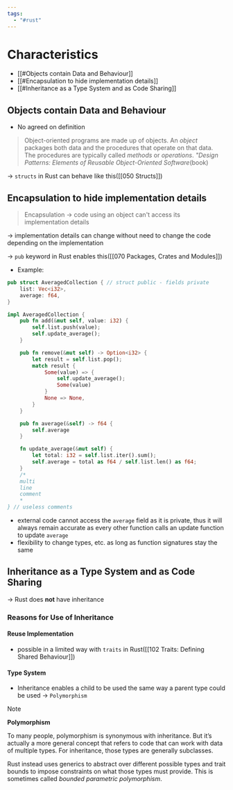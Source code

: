 ```yaml
---
tags:
  - "#rust"
---
```


# Characteristics
- [[#Objects contain Data and Behaviour]]
- [[#Encapsulation to hide implementation details]]
- [[#Inheritance as a Type System and as Code Sharing]]

## Objects contain Data and Behaviour
- No agreed on definition

>Object-oriented programs are made up of objects. An _object_ packages both data and the procedures that operate on that data. The procedures are typically called _methods_ or _operations_.
>	*"Design Patterns: Elements of Reusable Object-Oriented Software*(book)

-> `structs` in Rust can behave like this([[050 Structs]])

## Encapsulation to hide implementation details
> Encapsulation -> code using an object can't access its implementation details

-> implementation details can change without need to change the code depending on the implementation 

-> `pub` keyword in Rust enables this([[070 Packages, Crates and Modules]])
- Example:
```rust
pub struct AveragedCollection { // struct public - fields private
	list: Vec<i32>,
	average: f64,
}
```

```rust
impl AveragedCollection {
    pub fn add(&mut self, value: i32) {
        self.list.push(value);
        self.update_average();
    }

    pub fn remove(&mut self) -> Option<i32> {
        let result = self.list.pop();
        match result {
            Some(value) => {
                self.update_average();
                Some(value)
            }
            None => None,
        }
    }

    pub fn average(&self) -> f64 {
        self.average
    }

    fn update_average(&mut self) {
        let total: i32 = self.list.iter().sum();
        self.average = total as f64 / self.list.len() as f64;
    }
    /*
    multi
    line
    comment
    *
} // useless comments
```
- external code cannot access the `average` field as it is private, thus it will always remain accurate as every other function calls an update function to update `average`
- flexibility to change types, etc. as long as function signatures stay the same

## Inheritance as a Type System and as Code Sharing

-> Rust does **not** have inheritance
### Reasons for Use of Inheritance
#### Reuse Implementation
- possible in a limited way with `traits` in Rust([[102 Traits: Defining Shared Behaviour]])
#### Type System
- Inheritance enables a child to be used the same way a parent type could be used -> `Polymorphism`

>[!Note]
> **Polymorphism**
> 
> To many people, polymorphism is synonymous with inheritance. But it’s actually a more general concept that refers to code that can work with data of multiple types. For inheritance, those types are generally subclasses.
> 
> Rust instead uses generics to abstract over different possible types and trait bounds to impose constraints on what those types must provide. This is sometimes called _bounded parametric polymorphism_.